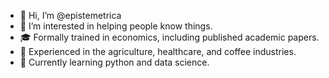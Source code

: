 - 👋 Hi, I’m @epistemetrica
- 👀 I’m interested in helping people know things.
- 🎓 Formally trained in economics, including published academic papers.
- 💼 Experienced in the agriculture, healthcare, and coffee industries.
- 🌱 Currently learning python and data science.

<!---
econoecosociometrica/econoecosociometrica is a ✨ special ✨ repository because its `README.md` (this file) appears on your GitHub profile.
You can click the Preview link to take a look at your changes.
--->
